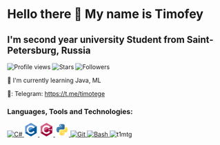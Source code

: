 # Hello there 👋 My name is Timofey
## I'm second year university Student from Saint-Petersburg, Russia

<!-- Badges -->
![Profile views](https://komarev.com/ghpvc/?username=t1mtg&color=blue&style=flat-square")
![Stars](https://img.shields.io/github/stars/t1mtg)
![Followers](https://img.shields.io/github/followers/t1mtg)

:seedling: I'm currently learning Java, ML

📧: Telegram: https://t.me/timotege

### Languages, Tools and Technologies:

<!-- TEMPLATE:
<a href="HERE_GOES_URL" target="_blank"> <img src="HERE_GOES_LOGO" alt="HERE_GOES_ALT_TEXT" height="32"/> </a>
-->

<p>
<!-- C# --><a href="https://dotnet.microsoft.com/languages/csharp" target="_blank"> <img src="https://github.com/abranhe/programming-languages-logos/blob/master/src/csharp/csharp.svg" alt="C#" height="32"/> </a>
<!-- C --><a href="https://www.cprogramming.com/" target="_blank"> <img src="https://raw.githubusercontent.com/devicons/devicon/master/icons/c/c-original.svg" alt="C" height="32"/> </a>
<!-- C++ --><a href="https://www.w3schools.com/cpp/" target="_blank"> <img src="https://raw.githubusercontent.com/devicons/devicon/master/icons/cplusplus/cplusplus-original.svg" alt="C++" height="32"/> </a>
<!-- Python --><a href="https://www.python.org" target="_blank"> <img src="https://raw.githubusercontent.com/devicons/devicon/master/icons/python/python-original.svg" alt="Python" height="32"/> </a>
<!-- Git --><a href="https://git-scm.com/" target="_blank"> <img src="https://www.vectorlogo.zone/logos/git-scm/git-scm-icon.svg" alt="Git" height="32"/> </a>

<!-- Bash --><a href="https://www.gnu.org/software/bash/" target="_blank"> <img src="https://www.vectorlogo.zone/logos/gnu_bash/gnu_bash-icon.svg" alt="Bash" height="32"/> </a>


  <img src="https://github-readme-stats.vercel.app/api/top-langs?username=t1mtg&bg_color=151515&title_color=fff&text_color=ffffff&icon_color=0b92f8&border_color=0b92f8&border_radius=30&layout=compact&card_width =350&langs_count=10&hide=CMake,Makefile,Arc,PowerShell,BatchFile,HTML&locale=en" alt="t1mtg" />
</div>
